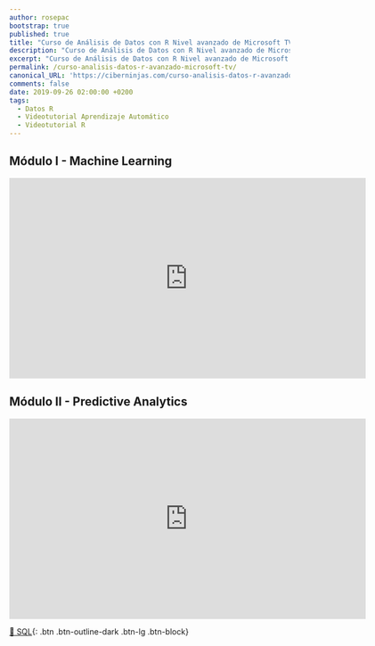 ```yaml
---
author: rosepac
bootstrap: true
published: true
title: "Curso de Análisis de Datos con R Nivel avanzado de Microsoft TV"
description: "Curso de Análisis de Datos con R Nivel avanzado de Microsoft TV"
excerpt: "Curso de Análisis de Datos con R Nivel avanzado de Microsoft TV"
permalink: /curso-analisis-datos-r-avanzado-microsoft-tv/
canonical_URL: 'https://ciberninjas.com/curso-analisis-datos-r-avanzado-microsoft-tv/'
comments: false
date: 2019-09-26 02:00:00 +0200
tags:
  - Datos R
  - Videotutorial Aprendizaje Automático
  - Videotutorial R
---
```


## Módulo I - Machine Learning

<iframe src="https://channel9.msdn.com/Shows/Anlisis-de-Datos-con-R-Nivel-avanzado/Mdulo-I-Machine-Learning/player?format=html5" width="640" height="360" allowfullscreen="" frameborder="0" title="Módulo I - Machine Learning - Microsoft Channel 9 Video"></iframe>

## Módulo II - Predictive Analytics

<iframe src="https://channel9.msdn.com/Shows/Anlisis-de-Datos-con-R-Nivel-avanzado/Mdulo-II-Predictive-Analytics/player?format=html5" width="640" height="360" allowfullscreen="" frameborder="0" title="Módulo II - Predictive Analytics - Microsoft Channel 9 Video"></iframe>

[🧠 SQL](/cursos-tecnologia/#sql){: .btn .btn-outline-dark .btn-lg .btn-block}
